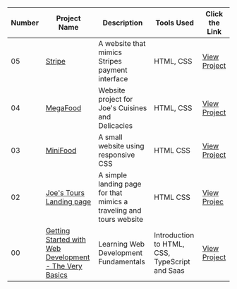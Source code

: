 
<table>
  <thead>
  <tr>
    <th>Number</th>
    <th>Project Name</th>
    <th>Description</th>
    <th>Tools Used</th>
    <th>Click the Link</th>
  </tr>
</thead>
  <tbody>
  <tr>
  <td>05</td>
  <td><a href="">Stripe</a></td>
  <td>A website that mimics Stripes payment interface</td>
  <td>HTML, CSS
  </td>
  <td><a href ="">View Project</a></td>
  </tr>
  <tr>
  <td>04</td>
  <td><a href="">MegaFood</a></td>
  <td>Website project for Joe's Cuisines and Delicacies</td>
  <td>HTML, CSS
  </td>
  <td><a href ="">View Project</a></td>
  </tr>
  <tr>
  <td>03</td>
  <td><a href="https://github.com/joe-seth/Minifood-Responsive">MiniFood</a></td>
  <td>A small website using responsive CSS</td>
  <td>HTML CSS</td>
  <td><a href ="https://github.com/joe-seth/Minifood-Responsive">View Project</a></td>
  </tr>
  <tr>
  <td>02</td> 
  <td><a href = "https://github.com/joe-seth/Joes-Travel-Landing-Page">Joe's Tours Landing page</a></td>
  <td>A simple landing page for that mimics a traveling and tours website</td>
  <td>HTML CSS</td>
  <td><a href ="https://github.com/joe-seth/Joes-Travel-Landing-Page">View Projec</a></td>
  </tr>
  <tr>
  <td>00</td>
  <td><a href="https://github.com/joe-seth/Machine-Learning-with-Scikit-Learn">Getting Started with Web Development - The Very Basics</a></td>
  <td>Learning Web Development Fundamentals</td>
  <td>Introduction to HTML, CSS, TypeScript and Saas</td>
  <td><a href ="https://github.com/joe-seth/The-Very-Basics">View Project</a></td>
  </tr>
  </tbody
</table>
